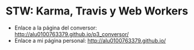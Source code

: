 # STW: Karma, Travis y Web Workers
- Enlace a la página del conversor: http://alu0100763379.github.io/p3_conversor/
- Enlace a mi página personal: http://alu0100763379.github.io/
